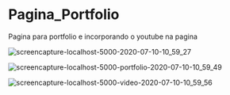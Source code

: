 # Pagina_Portfolio
Pagina para portfolio e incorporando o youtube na pagina

![screencapture-localhost-5000-2020-07-10-10_59_27](https://user-images.githubusercontent.com/44319767/87162646-980e9280-c29c-11ea-8f4b-cd02cd1bb131.png)



![screencapture-localhost-5000-portfolio-2020-07-10-10_59_49](https://user-images.githubusercontent.com/44319767/87162649-98a72900-c29c-11ea-97de-e56eaecbb57f.png)

![screencapture-localhost-5000-video-2020-07-10-10_59_56](https://user-images.githubusercontent.com/44319767/87162645-9775fc00-c29c-11ea-8cce-4c0d18cfcd4d.png)
